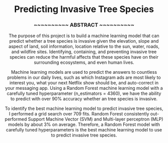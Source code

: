 <center><h1> Predicting Invasive Tree Species </h1>

<center><h3> ~~~~~~~~~~ ABSTRACT ~~~~~~~~~~ </h3>
  
The purpose of this project is to build a machine learning model that can predict whether a tree species is invasive given the elevation, slope and aspect of land, soil information, location relative to the sun, water, roads, and wildfire sites. Identifying, containing, and preventing invasive tree species can reduce the harmful affects that these species have on their surrounding ecosystems, and even human lives. 

Machine learning models are used to predict the answers to countless problems in our daily lives, such as which Instagram ads are most likely to interest you, what your next Netflix show should be, and auto-correct in your messaging app. Using a Random Forest machine learning model with a carefully tuned hyperparameter (n_estimators = 4360), we have the ability to predict with over 90% accuracy whether an tree species is invasive.

To identify the best machine learning model to predict invasive tree species, I performed a grid search over 709 fits. Random Forest consistently out-performed Support Machine Vector (SVM) and Multi-layer perceptron (MLP) models by about 3% on average. Therefore, a Random Forest model with carefully tuned hyperparameters is the best machine learning model to use to predict invasive tree species.
